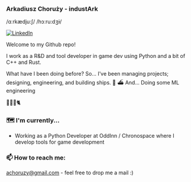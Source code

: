 ### Arkadiusz Choruży - industArk
/ɑːrkædju:ʃ/ /hɔːru:dʒɨ/

<a href="https://www.linkedin.com/in/arkadiuszchoruzy/"><img alt="LinkedIn" src="https://img.shields.io/badge/LinkedIn-Arkadiusz%20Choruzy-blue?style=flat-square&logo=linkedin"></a>

Welcome to my Github repo! 

I work as a R&D and tool developer in game dev using Python and a bit of C++ and Rust.

What have I been doing before?
So... I've been managing projects; designing, engineering, and building ships. :ship: :ferry:
And... Doing some ML engineering

:woman::baby::bearded_person::cat2:

### :world_map: I'm currently...

- Working as a Python Developer at OddInn / Chronospace where I develop tools for game development

### 📫 How to reach me:
achoruzy@gmail.com - feel free to drop me a mail :)
